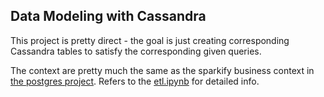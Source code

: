 ## Data Modeling with Cassandra

This project is pretty direct - the goal is just creating corresponding Cassandra tables to satisfy the corresponding given queries.

The context are pretty much the same as the sparkify business context in [the postgres project](../Project%20-%20data%20modeling%20with%20Postgres/README.md). Refers to the [etl.ipynb](./etl.ipynb) for detailed info.